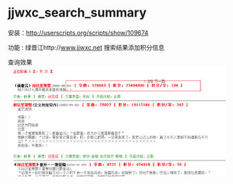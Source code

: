 jjwxc_search_summary
====================

安装：http://userscripts.org/scripts/show/109674

功能 : 绿晋江http://www.jjwxc.net 搜索结果添加积分信息

查询效果
![query](query.png)
